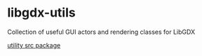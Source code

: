 libgdx-utils
============

Collection of useful GUI actors and rendering classes for LibGDX

[utility src package](https://github.com/iguanastin/libgdx-utils/tree/master/core/src/)
